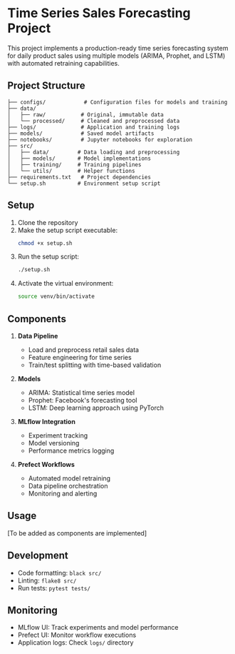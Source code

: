 # Time Series Sales Forecasting Project

This project implements a production-ready time series forecasting system for daily product sales using multiple models (ARIMA, Prophet, and LSTM) with automated retraining capabilities.

## Project Structure

```
├── configs/            # Configuration files for models and training
├── data/              
│   ├── raw/           # Original, immutable data
│   └── processed/     # Cleaned and preprocessed data
├── logs/              # Application and training logs
├── models/            # Saved model artifacts
├── notebooks/         # Jupyter notebooks for exploration
├── src/
│   ├── data/         # Data loading and preprocessing
│   ├── models/       # Model implementations
│   ├── training/     # Training pipelines
│   └── utils/        # Helper functions
├── requirements.txt   # Project dependencies
└── setup.sh          # Environment setup script
```

## Setup

1. Clone the repository
2. Make the setup script executable:
   ```bash
   chmod +x setup.sh
   ```
3. Run the setup script:
   ```bash
   ./setup.sh
   ```
4. Activate the virtual environment:
   ```bash
   source venv/bin/activate
   ```

## Components

1. **Data Pipeline**
   - Load and preprocess retail sales data
   - Feature engineering for time series
   - Train/test splitting with time-based validation

2. **Models**
   - ARIMA: Statistical time series model
   - Prophet: Facebook's forecasting tool
   - LSTM: Deep learning approach using PyTorch

3. **MLflow Integration**
   - Experiment tracking
   - Model versioning
   - Performance metrics logging

4. **Prefect Workflows**
   - Automated model retraining
   - Data pipeline orchestration
   - Monitoring and alerting

## Usage

[To be added as components are implemented]

## Development

- Code formatting: `black src/`
- Linting: `flake8 src/`
- Run tests: `pytest tests/`

## Monitoring

- MLflow UI: Track experiments and model performance
- Prefect UI: Monitor workflow executions
- Application logs: Check `logs/` directory 